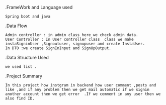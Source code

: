 .FrameWork and Language used

    Spring boot and java

.Data Flow

    Admin controller : in admin class here we check admin data.
    User Controller : In User controller class  class we make instaSigninUser ,Signoutuser, signupuser and create InstaUser.
    In DTO :we create SignInInput and SignUpOutput.

.Data Structure Used

    we used list .

.Project Summary 

    In this project how instgram in backend how user comment ,posts and like ,and if any problem then we get mail automatic if we signin another account then we get error  .If we comment in any user then we also find ID.

    